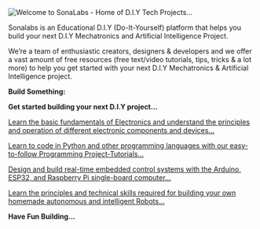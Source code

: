 <picture>
    <img alt="Welcome to SonaLabs - Home of D.I.Y Tech Projects..." src="">
</picture>


Sonalabs is an Educational D.I.Y (Do-It-Yourself) platform that helps you build your next D.I.Y Mechatronics and Artificial Intelligence Project. 

We’re a team of enthusiastic creators, designers & developers and we offer a vast amount of free resources (free text/video tutorials, tips, tricks & a lot more) to help you get started with your next D.I.Y Mechatronics & Artificial Intelligence project. 


**Build Something:**

**Get started building your next D.I.Y project...**

[Learn the basic fundamentals of Electronics and understand the principles and operation of different electronic components and devices...](https://sonalabs.org/electronics101/) 

[Learn to code in Python and other programming languages with our easy-to-follow Programming Project-Tutorials...](https://sonalabs.org/python-projects/)

[Design and build real-time embedded control systems with the Arduino, ESP32, and Raspberry Pi single-board computer...](https://sonalabs.org/diy-projects/)

[Learn the principles and technical skills required for building your own homemade autonomous and intelligent Robots...](https://sonalabs.org/robotics)


**Have Fun Building…**
